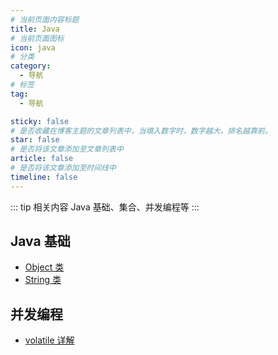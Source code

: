 ```yaml
---
# 当前页面内容标题
title: Java 
# 当前页面图标
icon: java
# 分类
category:
  - 导航
# 标签
tag:
  - 导航

sticky: false
# 是否收藏在博客主题的文章列表中，当填入数字时，数字越大，排名越靠前。
star: false
# 是否将该文章添加至文章列表中
article: false
# 是否将该文章添加至时间线中
timeline: false
---
```


::: tip 相关内容
Java 基础、集合、并发编程等
:::

## Java 基础
- [Object 类](./Java基础/Object类.html)
- [String 类](./Java基础/String类.html)

## 并发编程
- [volatile 详解](./Concurrency/volatile详解.html)